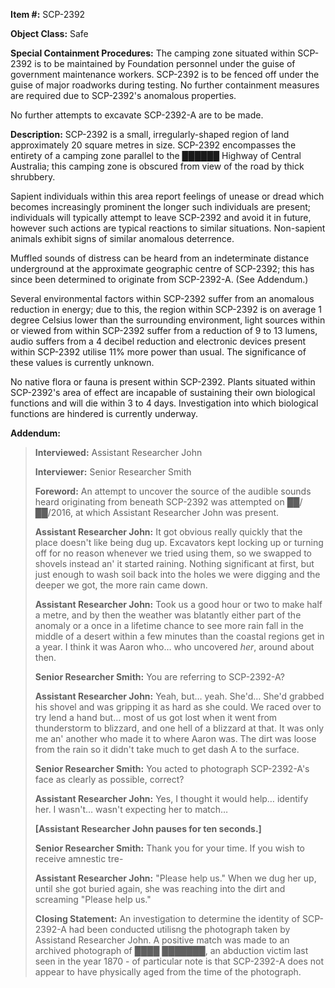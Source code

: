 **Item #:** SCP-2392

**Object Class:** Safe

**Special Containment Procedures:** The camping zone situated within SCP-2392 is to be maintained by Foundation personnel under the guise of government maintenance workers. SCP-2392 is to be fenced off under the guise of major roadworks during testing. No further containment measures are required due to SCP-2392's anomalous properties.

No further attempts to excavate SCP-2392-A are to be made.

**Description:** SCP-2392 is a small, irregularly-shaped region of land approximately 20 square metres in size. SCP-2392 encompasses the entirety of a camping zone parallel to the ██████ Highway of Central Australia; this camping zone is obscured from view of the road by thick shrubbery.

Sapient individuals within this area report feelings of unease or dread which becomes increasingly prominent the longer such individuals are present; individuals will typically attempt to leave SCP-2392 and avoid it in future, however such actions are typical reactions to similar situations. Non-sapient animals exhibit signs of similar anomalous deterrence.

Muffled sounds of distress can be heard from an indeterminate distance underground at the approximate geographic centre of SCP-2392; this has since been determined to originate from SCP-2392-A. (See Addendum.)

Several environmental factors within SCP-2392 suffer from an anomalous reduction in energy; due to this, the region within SCP-2392 is on average 1 degree Celsius lower than the surrounding environment, light sources within or viewed from within SCP-2392 suffer from a reduction of 9 to 13 lumens, audio suffers from a 4 decibel reduction and electronic devices present within SCP-2392 utilise 11% more power than usual. The significance of these values is currently unknown.

No native flora or fauna is present within SCP-2392. Plants situated within SCP-2392's area of effect are incapable of sustaining their own biological functions and will die within 3 to 4 days. Investigation into which biological functions are hindered is currently underway.

**Addendum:**

> **Interviewed:** Assistant Researcher John
> 
> **Interviewer:** Senior Researcher Smith
> 
> **Foreword:** An attempt to uncover the source of the audible sounds heard originating from beneath SCP-2392 was attempted on ██/██/2016, at which Assistant Researcher John was present.
> 
> **<Begin Log>**
> 
> **Assistant Researcher John:** It got obvious really quickly that the place doesn't like being dug up. Excavators kept locking up or turning off for no reason whenever we tried using them, so we swapped to shovels instead an' it started raining. Nothing significant at first, but just enough to wash soil back into the holes we were digging and the deeper we got, the more rain came down.
> 
> **Assistant Researcher John:** Took us a good hour or two to make half a metre, and by then the weather was blatantly either part of the anomaly or a once in a lifetime chance to see more rain fall in the middle of a desert within a few minutes than the coastal regions get in a year. I think it was Aaron who… who uncovered _her_, around about then.
> 
> **Senior Researcher Smith:** You are referring to SCP-2392-A?
> 
> **Assistant Researcher John:** Yeah, but… yeah. She'd… She'd grabbed his shovel and was gripping it as hard as she could. We raced over to try lend a hand but… most of us got lost when it went from thunderstorm to blizzard, and one hell of a blizzard at that. It was only me an' another who made it to where Aaron was. The dirt was loose from the rain so it didn't take much to get dash A to the surface.
> 
> **Senior Researcher Smith:** You acted to photograph SCP-2392-A's face as clearly as possible, correct?
> 
> **Assistant Researcher John:** Yes, I thought it would help… identify her. I wasn't… wasn't expecting her to match…
> 
> **\[Assistant Researcher John pauses for ten seconds.\]**
> 
> **Senior Researcher Smith:** Thank you for your time. If you wish to receive amnestic tre-
> 
> **Assistant Researcher John:** "Please help us." When we dug her up, until she got buried again, she was reaching into the dirt and screaming "Please help us."
> 
> **<End Log>**
> 
> **Closing Statement:** An investigation to determine the identity of SCP-2392-A had been conducted utilisng the photograph taken by Assistand Researcher John. A positive match was made to an archived photograph of ████ ███████, an abduction victim last seen in the year 1870 - of particular note is that SCP-2392-A does not appear to have physically aged from the time of the photograph.